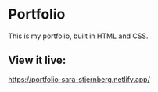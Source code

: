 # Portfolio

This is my portfolio, built in HTML and CSS.

## View it live:
https://portfolio-sara-stjernberg.netlify.app/
